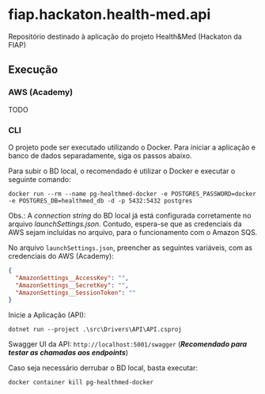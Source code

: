 # fiap.hackaton.health-med.api
Repositório destinado à aplicação do projeto Health&amp;Med (Hackaton da FIAP)

## Execução

### AWS (Academy)

TODO

### CLI

O projeto pode ser executado utilizando o Docker.
Para iniciar a aplicação e banco de dados separadamente, siga os passos abaixo.

Para subir o BD local, o recomendado é utilizar o Docker e executar o seguinte comando:
```shell
docker run --rm --name pg-healthmed-docker -e POSTGRES_PASSWORD=docker -e POSTGRES_DB=healthmed_db -d -p 5432:5432 postgres
```

Obs.: A *connection string* do BD local já está configurada corretamente no arquivo *launchSettings.json*. Contudo, espera-se que as credenciais da AWS sejam incluídas no arquivo, para o funcionamento com o Amazon SQS.

No arquivo `launchSettings.json`, preencher as seguintes variáveis, com as credenciais do AWS (Academy):
```json
{
  "AmazonSettings__AccessKey": "",
  "AmazonSettings__SecretKey": "",
  "AmazonSettings__SessionToken": ""
}
```

Inicie a Aplicação (API):
```shell
dotnet run --project .\src\Drivers\API\API.csproj
```

Swagger UI da API: `http://localhost:5001/swagger` (***Recomendado para testar as chamadas aos endpoints***)

Caso seja necessário derrubar o BD local, basta executar:

```shell
docker container kill pg-healthmed-docker
```